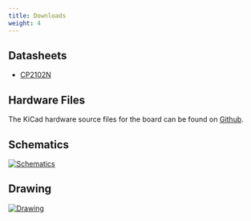 ```yaml
---
title: Downloads
weight: 4
---
```


## Datasheets
- [CP2102N](https://www.silabs.com/documents/public/data-sheets/cp2102n-datasheet.pdf)

## Hardware Files
The KiCad hardware source files for the board can be found on [Github](https://github.com/solderparty/type-c_plug_cp2102).

## Schematics

<div class="container">

[![Schematics](/docs/usb-c-cp2102/schematics_cp2102.png)](/docs/usb-c-cp2102/schematics_cp2102.png)

</div>

## Drawing

<div class="container">

[![Drawing](/docs/usb-c-cp2102/drawing_cp2102.png)](/docs/usb-c-cp2102/drawing_cp2102.png)

</div>
